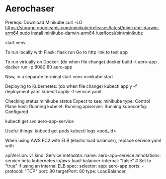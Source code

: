 # Aerochaser
Prereqs:
Download Minikube 
curl -LO https://storage.googleapis.com/minikube/releases/latest/minikube-darwin-arm64
sudo install minikube-darwin-arm64 /usr/local/bin/minikube

start venv

To run locally with Flask:
flask run
Go to http link to test app

To run virtually on Docker: (do when file change)
docker build -t aero-app .
docker run -p 8080:80 aero-app

Now, in a separate terminal
start venv
minikube start

Deploying to Kubernetes: (do when file change)
kubectl apply -f deployment.yaml
kubectl apply -f service.yaml

Checking status
minikube status
  Expect to see:
  minikube
  type: Control Plane
  host: Running
  kubelet: Running
  apiserver: Running
  kubeconfig: Configured

kubectl get svc aero-app-service

Useful things:
  kubectl get pods
  kubectl logs <pod_id>


When using AWS EC2 with ELB (elastic load balancer), replace service.yaml with

apiVersion: v1
kind: Service
metadata:
  name: aero-app-service
  annotations:
    service.beta.kubernetes.io/aws-load-balancer-internal: "false" # Set to "true" if using an internal ELB
spec:
  selector:
    app: aero-app
  ports:
    - protocol: "TCP"
      port: 80
      targetPort: 80
  type: LoadBalancer
